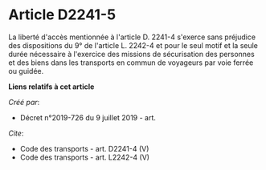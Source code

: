 # Article D2241-5

La liberté d'accès mentionnée à l'article D. 2241-4 s'exerce sans préjudice des dispositions du 9° de l'article L. 2242-4 et
pour le seul motif et la seule durée nécessaire à l'exercice des missions de sécurisation des personnes et des biens dans les
transports en commun de voyageurs par voie ferrée ou guidée.

**Liens relatifs à cet article**

_Créé par_:

  - Décret n°2019-726 du 9 juillet 2019 - art.

_Cite_:

  - Code des transports - art. D2241-4 (V)
  - Code des transports - art. L2242-4 (V)
